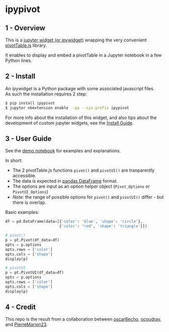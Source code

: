 # ipypivot

## 1 - Overview

This is a [jupyter widget (or ipywidget)](https://ipywidgets.readthedocs.io/en/stable/) wrapping the very convenient [pivotTable.js](https://pivottable.js.org/examples/) library.  

It enables to display and embed a pivotTable in a Jupyter notebook in a few Python lines.  

## 2 - Install

An ipywidget is a Python package with some associated javascript files.  
As such the installation requires 2 step:

```bash
$ pip install ipypivot
$ jupyter nbextension enable --py --sys-prefix ipypivot
```

For more info about the installation of this widget, and also tips about the development of custom jupyter widgets, see the [Install Guide](doc/install_guide.md).

## 3 - User Guide

See the [demo notebook](notebooks/demo_pivot_table.ipynb) for examples and explanations.  

In short:
+ The 2 pivotTable.js functions `pivot()` and `pivotUI()` are tranparently accessible.  
+ The data is expected in [pandas DataFrame](https://pandas.pydata.org/pandas-docs/stable/generated/pandas.DataFrame.html) format.  
+ The options are input as an option helper object (`Pivot_Options` or `PivotUI_Options`)  
+ _Note_: the range of possible options for `pivot()` and `pivotUI()` differ - but there is overlap.


Basic examples:

```python
df = pd.DataFrame(data=[{'color': 'blue', 'shape': 'circle'},
                        {'color': "red", 'shape': 'triangle'}])

# pivot()
p = pt.Pivot(df_data=df)
opts = p.options
opts.rows = ['color']
opts.cols = ['shape']
display(p)

# pivotUI
p = pt.PivotUI(df_data=df)
opts = p.options
opts.rows = ['color']
opts.cols = ['shape']
display(p)
```

## 4 - Credit

This repo is the result from a collaboration between [oscar6echo](https://github.com/oscar6echo), [ocoudray](https://github.com/ocoudray), and [PierreMarion23](https://github.com/PierreMarion23).
